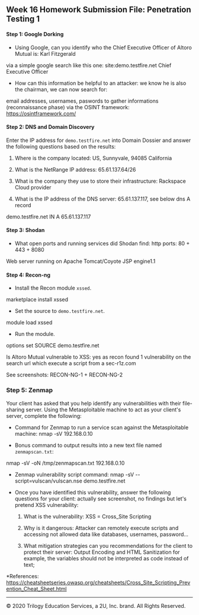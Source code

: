## Week 16 Homework Submission File: Penetration Testing 1

#### Step 1: Google Dorking


- Using Google, can you identify who the Chief Executive Officer of Altoro Mutual is: Karl Fitzgerald

via a simple google search like this one: site:demo.testfire.net Chief Executive Officer

- How can this information be helpful to an attacker: we know he is also the chairman, we can now search for:

email addresses, usernames, paswords to gather informations (reconnaissance phase) via the OSINT framework: https://osintframework.com/


#### Step 2: DNS and Domain Discovery

Enter the IP address for `demo.testfire.net` into Domain Dossier and answer the following questions based on the results:

  1. Where is the company located: US, Sunnyvale, 94085 California

  2. What is the NetRange IP address: 65.61.137.64/26

  3. What is the company they use to store their infrastructure: Rackspace Cloud provider

  4. What is the IP address of the DNS server: 65.61.137.117, see below dns A record
  
demo.testfire.net	IN	A	65.61.137.117

#### Step 3: Shodan

- What open ports and running services did Shodan find: http ports: 80 + 443 + 8080

Web server running on Apache Tomcat/Coyote JSP engine1.1

#### Step 4: Recon-ng

- Install the Recon module `xssed`. 

marketplace install xssed

- Set the source to `demo.testfire.net`. 

module load xssed

- Run the module. 

options set SOURCE demo.testfire.net

Is Altoro Mutual vulnerable to XSS: yes as recon found 1 vulnerability on the search url which execute a script from a sec-r1z.com

See screenshots: RECON-NG-1 + RECON-NG-2 

### Step 5: Zenmap

Your client has asked that you help identify any vulnerabilities with their file-sharing server. Using the Metasploitable machine to act as your client's server, complete the following:

- Command for Zenmap to run a service scan against the Metasploitable machine: nmap -sV 192.168.0.10
 
- Bonus command to output results into a new text file named `zenmapscan.txt`:

nmap -sV -oN /tmp/zenmapscan.txt 192.168.0.10

- Zenmap vulnerability script command: nmap -sV --script=vulscan/vulscan.nse demo.testfire.net

- Once you have identified this vulnerability, answer the following questions for your client: actually see screenshot, no findings but let's pretend XSS vulnerability:

  1. What is the vulnerability: XSS = Cross_Site Scripting

  2. Why is it dangerous: Attacker can remotely execute scripts and accessing not allowed data like databases, usernames, password...

  3. What mitigation strategies can you recommendations for the client to protect their server: Output Encoding and HTML Sanitization for example, the variables should not be interpreted as code instead of text;
  
 *References: https://cheatsheetseries.owasp.org/cheatsheets/Cross_Site_Scripting_Prevention_Cheat_Sheet.html
  

---
© 2020 Trilogy Education Services, a 2U, Inc. brand. All Rights Reserved.  
